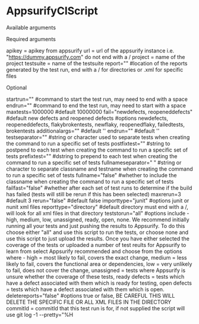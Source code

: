 # AppsurifyCIScript

Available arguments

Required arguments

apikey = apikey from appsurify
url = url of the appsurify instance i.e. "https://dummy.appsurify.com" do not end with a /
project = name of the project
testsuite = name of the testsuite
report="" #location of the reports generated by the test run, end with a / for directories or .xml for specific files

Optional

startrun="" #command to start the test run, may need to end with a space
endrun="" #command to end the test run, may need to start with a space
maxtests=1000000 #default 10000000
fail="newdefects, reopeneddefects" #default new defects and reopened defects  #options newdefects, reopeneddefects, flakybrokentests, newflaky, reopenedflaky, failedtests, brokentests
additionalargs="" #default ''
endrun="" #default ''
testseparator="" #string or character used to separate tests when creating the command to run a specific set of tests
postfixtest="" #string to postpend to each test  when creating the command to run a specific set of tests
prefixtest="" #dstring to prepend to each test  when creating the command to run a specific set of tests
fullnameseparator=" " #string or character to separate classname and testname when creating the command to run a specific set of tests
fullname="false" #whether to include the classname when creating the command to run a specific set of tests
failfast="false" #whether after each set of test runs to determine if the build has failed (tests will still be rerun if this has been selected)
maxrerun=3 #default 3
rerun="false" #default false
importtype="junit" #options junit or nunit xml files
reporttype="directory" #default directory must end with a /, will look for all xml files in that directory
teststorun="all" #options include - high, medium, low, unassigned, ready, open, none.   We recommend initially running all your tests and just pushing the results to Appsurify. To do this choose either "all" and use this script to run the tests, or choose none and use this script to just upload the results. Once you have either selected the coverage of the tests or uploaded a number of test reults for Appsurify to learn from select Appsurify recommended and choose from the options where - high = most likely to fail, covers the exact change, medium = less likely to fail, covers the functional area or dependencies, low = very unlikely to fail, does not cover the change, unassigned = tests where Appsurify is unsure whether the coverage of these tests, ready defects = tests which have a defect associated with them which is ready for testing, open defects = tests which have a defect associated with them which is open.
deletereports="false" #options true or false, BE CAREFUL THIS WILL DELETE THE SPECIFIC FILE OR ALL XML FILES IN THE DIRECTORY
commitId = commitId that this test run is for, if not supplied the script will use git log -1 --pretty="%H
